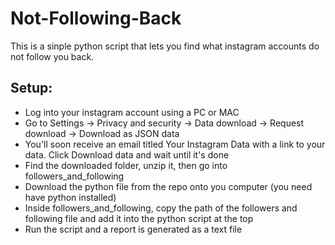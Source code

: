 # Not-Following-Back

This is a sinple python script that lets you find what instagram accounts do not follow you back. 

## Setup: 

* Log into your instagram account using a PC or MAC
* Go to Settings -> Privacy and security -> Data download -> Request download -> Download as JSON data
* You'll soon receive an email titled Your Instagram Data with a link to your data. Click Download data and wait until it's done
* Find the downloaded folder, unzip it, then go into followers_and_following
* Download the python file from the repo onto you computer (you need have python installed)
* Inside followers_and_following, copy the path of the followers and following file and add it into the python script at the top
* Run the script and a report is generated as a text file
